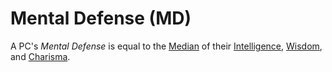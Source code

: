 # Mental Defense (MD)

A PC's *Mental Defense* is equal to the [Median](../../Game%20Procedures/Core%20Procedures/Half.md#Median) of their [Intelligence](../The%20Ability%20Scores/Intelligence.md), [Wisdom](../The%20Ability%20Scores/Wisdom.md), and [Charisma](../The%20Ability%20Scores/Charisma.md).

